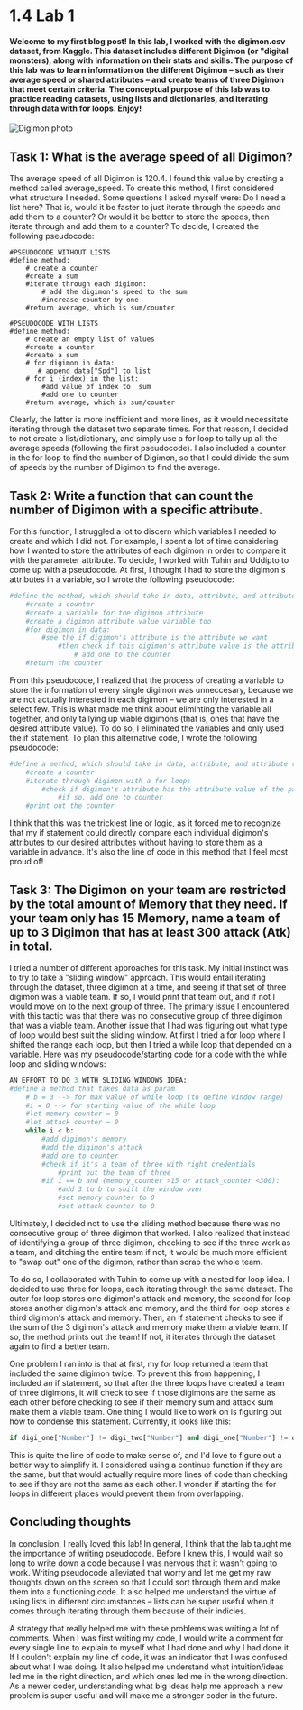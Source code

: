 # 1.4 Lab 1
#### Welcome to my first blog post! In this lab, I worked with the digimon.csv dataset, from Kaggle. This dataset includes different Digimon (or "digital monsters), along with information on their stats and skills. The purpose of this lab was to learn information on the different Digimon – such as their average speed or shared attributes – and create teams of three Digimon that meet certain criteria. The conceptual purpose of this lab was to practice reading datasets, using lists and dictionaries, and iterating through data with for loops. Enjoy! 


![Digimon photo](https://m.media-amazon.com/images/M/MV5BNGJhOGJmZGItNjQwZS00MzQ5LTg0MDMtYTc3YzAwMDc4YjFmL2ltYWdlL2ltYWdlXkEyXkFqcGdeQXVyMzM4MjM0Nzg@._V1_FMjpg_UX1000_.jpg)



## Task 1: What is the average speed of all Digimon?

The average speed of all Digimon is 120.4. I found this value by creating a method called average_speed. To create this method, I first considered what structure I needed. Some questions I asked myself were: Do I need a list here? That is, would it be faster to just iterate through the speeds and add them to a counter? Or would it be better to store the speeds, then iterate through and add them to a counter?  To decide, I created the following pseudocode: 

```python:
#PSEUDOCODE WITHOUT LISTS
#define method:
    # create a counter
    #create a sum
    #iterate through each digimon:
        # add the digimon's speed to the sum
        #increase counter by one
    #return average, which is sum/counter

#PSEUDOCODE WITH LISTS
#define method:
    # create an empty list of values
    #create a counter
    #create a sum
    # for digimon in data:
       # append data["Spd"] to list
    # for i (index) in the list:
        #add value of index to  sum
        #add one to counter
    #return average, which is sum/counter
```
Clearly, the latter is more inefficient and more lines, as it would necessitate iterating through the dataset two separate times. For that reason, I decided to not create a list/dictionary, and simply use a for loop to tally up all the average speeds (following the first pseudocode). I also included a counter in the for loop to find the number of Digimon, so that I could divide the sum of speeds by the number of Digimon to find the average. 



## Task 2: Write a function that can count the number of Digimon with a specific attribute.
For this function, I struggled a lot to discern which variables I needed to create and which I did not. For example, I spent a lot of time considering how I wanted to store the attributes of each digimon in order to compare it with the parameter attribute. To decide, I worked with Tuhin and Uddipto to come up with a pseudocode. At first, I thought I had to store the digimon's attributes in a variable, so I wrote the following pseudocode:

```python
#define the method, which should take in data, attribute, and attribute values  
    #create a counter
    #create a variable for the digimon attribute
    #create a digimon attribute value variable too
    #for digimon in data:  
        #see the if digimon's attribute is the attribute we want
            #then check if this digimon's attribute value is the attribute value we want
                # add one to the counter
    #return the counter
```

From this pseudocode, I realized that the process of creating a variable to store the information of every single digimon was unneccesary, because we are not actually interested in each digimon – we are only interested in a select few. This is what made me think about eliminting the variable all together, and only tallying up viable digimons (that is, ones that have the desired attribute value). To do so, I eliminated the variables and only used the if statement. To plan this alternative code, I wrote the following pseudocode:

```python
#define a method, which should take in data, attribute, and attribute values:
    #create a counter
    #iterate through digimon with a for loop:
        #check if digimon's attribute has the attribute value of the parameter of the method
            #if so, add one to counter
    #print out the counter

```
I think that this was the trickiest line or logic, as it forced me to recognize that my if statement could directly compare each individual digimon's attributes to our desired attributes without having to store them as a variable in advance. It's also the line of code in this method that I feel most proud of! 




## Task 3: The Digimon on your team are restricted by the total amount of Memory that they need. If your team only has 15 Memory, name a team of up to 3 Digimon that has at least 300 attack (Atk) in total.

I tried a number of different approaches for this task. My initial instinct was to try to take a "sliding window" approach. This would entail iterating through the dataset, three digimon at a time, and seeing if that set of three digimon was a viable team. If so, I would print that team out, and if not I would move on to the next group of three. The primary issue I encountered with this tactic was that there was no consecutive group of three digimon that was a viable team. Another issue that I had was figuring out what type of loop would best suit the sliding window. At first I tried a for loop where I shifted the range each loop, but then I tried a while loop that depended on a variable. Here was my pseudocode/starting code for a code with the while loop and sliding windows:

```python
AN EFFORT TO DO 3 WITH SLIDING WINDOWS IDEA:
#define a method that takes data as param
    # b = 3 --> for max value of while loop (to define window range)
    #i = 0 --> for starting value of the while loop
    #let memory counter = 0 
    #let attack counter = 0
    while i < b:
        #add digimon's memory
        #add the digimon's attack
        #add one to counter
        #check if it's a team of three with right credentials
            #print out the team of three   
        #if i == b and (memory_counter >15 or attack_counter <300):
            #add 3 to b to shift the window over
            #set memory counter to 0
            #set attack counter to 0

```
Ultimately, I decided not to use the sliding method because there was no consecutive group of three digimon that worked. I also realized that instead of identifying a group of three digimon, checking to see if the three work as a team, and ditching the entire team if not, it would be much more efficient to "swap out" one of the digimon, rather than scrap the whole team. 

To do so, I collaborated with Tuhin to come up with a nested for loop idea. I decided to use three for loops, each iterating through the same dataset. The outer for loop stores one digimon's attack and memory, the second for loop stores another digimon's attack and memory, and the third for loop stores a third digimon's attack and memory. Then, an if statement checks to see if the sum of the 3 digimon's attack and memory make them a viable team. If so, the method prints out the team! If not, it iterates through the dataset again to find a better team.

One problem I ran into is that at first, my for loop returned a team that included the same digimon twice. To prevent this from happening, I included an if statement, so that after the three loops have created a team of three digimons, it will check to see if those digimons are the same as each other before checking to see if their memory sum and attack sum make them a viable team. One thing I would like to work on is figuring out how to condense this statement. Currently, it looks like this:

```python
if digi_one["Number"] != digi_two["Number"] and digi_one["Number"] != digi_three["Number"] and digi_two["Number"] != digi_three["Number"]:
```
This is quite the line of code to make sense of, and I'd love to figure out a better way to simplify it. I considered using a continue function if they are the same, but that would actually require more lines of code than checking to see if they are not the same as each other. I wonder if starting the for loops in different places would prevent them from overlapping. 




## Concluding thoughts
In conclusion, I really loved this lab! In general, I think that the lab taught me the importance of writing pseudocode. Before I knew this, I would wait so long to write down a code because I was nervous that it wasn't going to work. Writing pseudocode alleviated that worry and let me get my raw thoughts down on the screen so that I could sort through them and make them into a functioning code. It also helped me understand the virtue of using lists in different circumstances – lists can be super useful when it comes through iterating through them because of their indicies. 

A strategy that really helped me with these problems was writing a lot of comments. When I was first writing my code, I would write a comment for every single line to explain to myself what I had done and why I had done it. If I couldn't explain my line of code, it was an indicator that I was confused about what I was doing. It also helped me understand what intuition/ideas led me in the right direction, and which ones led me in the wrong direction. As a newer coder, understanding what big ideas help me approach a new problem is super useful and will make me a stronger coder in the future. 

